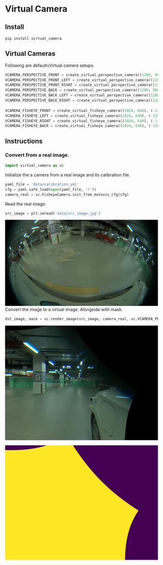 # Virtual Camera

## Install
```bash
pip install virtual_camera
```

## Virtual Cameras
Following are defaultvVirtual camera setups.

```python
VCAMERA_PERSPECTIVE_FRONT = create_virtual_perspective_camera((1280, 960), (-90, 0, 0), (0, 1.5, 1.5))
VCAMERA_PERSPECTIVE_FRONT_LEFT = create_virtual_perspective_camera((1280, 960), (-90, 0, 45), (-1, 2, 1))
VCAMERA_PERSPECTIVE_FRONT_RIGHT = create_virtual_perspective_camera((1280, 960), (-90, 0, -45), (1, 2, 1))
VCAMERA_PERSPECTIVE_BACK = create_virtual_perspective_camera((1280, 960), (-90, 0, 180), (0, -1, 1))
VCAMERA_PERSPECTIVE_BACK_LEFT = create_virtual_perspective_camera((1280, 960), (-90, 0, 135), (-1, 2, 1))
VCAMERA_PERSPECTIVE_BACK_RIGHT = create_virtual_perspective_camera((1280, 960), (-90, 0, -135), (1, 2, 1))

VCAMERA_FISHEYE_FRONT = create_virtual_fisheye_camera((1024, 640), (-120, 0, 0), (0, 3.5, 0.5))
VCAMERA_FISHEYE_LEFT = create_virtual_fisheye_camera((1024, 640), (-135, 0, 90), (-1, 2, 1))
VCAMERA_FISHEYE_RIGHT = create_virtual_fisheye_camera((1024, 640), (-135, 0, -90), (1, 2, 1))
VCAMERA_FISHEYE_BACK = create_virtual_fisheye_camera((1024, 640), (-120, 0, 180), (0, -1, 0.5))
```

## Instructions
### Convert from a real image.
```python
import virtual_camera as vc
```
Initialize the a camera from a real image and its calibration file.
```python
yaml_file = 'data/calibration.yml'
cfg = yaml.safe_load(open(yaml_file, 'r'))
camera_real = vc.FisheyeCamera.init_from_motovis_cfg(cfg)
```
Read the real image.
```python
src_image = plt.imread('data/src_image.jpg')
```
![src_image](data/src_image.jpg)
Convert the image to a virtual image. Alongside with mask.
```python
dst_image, mask = vc.render_image(src_image, camera_real, vc.VCAMERA_PERSPECTIVE_FRONT)
```
![dst_image](data/dst_image.jpg)

![mask](data/mask.png)
